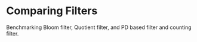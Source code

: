 # Comparing Filters

Benchmarking Bloom filter, Quotient filter, and PD based filter and counting filter. 
